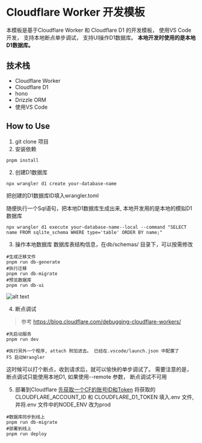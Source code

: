 
# Cloudflare Worker 开发模板

本模板是基于Cloudflare Worker 和 Cloudflare D1 的开发模板， 使用VS Code 开发， 支持本地断点单步调试， 支持UI操作D1数据库。
**本地开发时使用的是本地D1数据库。**


## 技术栈
- Cloudflare Worker
- Cloudflare D1
- hono
- Drizzle ORM
- 使用VS Code

## How to Use

1. git clone 项目
2. 安装依赖
```
pnpm install 
```
2. 创建D1数据库
```
npx wrangler d1 create your-database-name
```
把创建的D1数据库ID填入wrangler.toml

随便执行一个Sql语句，把本地D1数据库生成出来, 本地开发用的是本地的模拟D1数据库
```
npx wrangler d1 execute your-database-name--local --command "SELECT name FROM sqlite_schema WHERE type='table' ORDER BY name;"
```
3. 操作本地数据库
数据库表结构信息，在db/schemas/ 目录下，可以按需修改
```
#生成迁移文件
pnpm run db-generate
#执行迁移
pnpm run db-migrate
#预览数据库
pnpm run db-ui
```

![alt text](image-1.png)

4. 断点调试
> 参考 https://blog.cloudflare.com/debugging-cloudflare-workers/
```
#先启动服务
pnpm run dev

#执行另外一个程序, attach 附加进去。 已经在.vscode/launch.json 中配置了
F5 启动Wrangler
```

这时候可以打个断点，收到请求后，就可以愉快的单步调试了。
需要注意的是，断点调试只能使用本地D1, 如果使用--remote 参数， 断点调试不可用


5. 部署到Cloudflare
[先获取一个CF的账号ID和Token](https://orm.drizzle.team/docs/guides/d1-http-with-drizzle-kit)
将获取的CLOUDFLARE_ACCOUNT_ID 和 CLOUDFLARE_D1_TOKEN 填入.env 文件,并将.env 文件中的NODE_ENV 改为prod

```
#数据库同步到线上
pnpm run db-migrate
#部署到线上
pnpm run deploy
```

